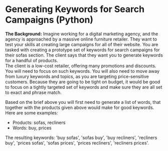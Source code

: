 # Generating Keywords for Search Campaigns (Python)

**The Background:** Imagine working for a digital marketing agency, and the agency is approached by a massive online furniture retailer. They want to test your skills at creating large campaigns for all of their website. You are tasked with creating a prototype set of keywords for search campaigns for their sofas section. The client says that they want you to generate keywords for a handful of products.  
The client is a low-cost retailer, offering many promotions and discounts. You will need to focus on such keywords. You will also need to move away from luxury keywords and topics, as you are targeting price-sensitive customers. Because they are going to be tight on budget, it would be good to focus on a tightly targeted set of keywords and make sure they are all set to exact and phrase match.

Based on the brief above you will first need to generate a list of words, that together with the products given above would make for good keywords. Here are some examples:
- Products: sofas, recliners
- Words: buy, prices

The resulting keywords: 'buy sofas', 'sofas buy', 'buy recliners', 'recliners buy', 'prices sofas', 'sofas prices', 'prices recliners', 'recliners prices'.
